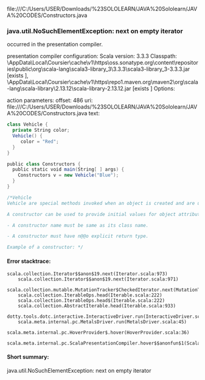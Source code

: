 file:///C:/Users/USER/Downloads/%23SOLOLEARN/JAVA%20Sololearn/JAVA%20CODES/Constructors.java
### java.util.NoSuchElementException: next on empty iterator

occurred in the presentation compiler.

presentation compiler configuration:
Scala version: 3.3.3
Classpath:
<HOME>\AppData\Local\Coursier\cache\v1\https\oss.sonatype.org\content\repositories\public\org\scala-lang\scala3-library_3\3.3.3\scala3-library_3-3.3.3.jar [exists ], <HOME>\AppData\Local\Coursier\cache\v1\https\repo1.maven.org\maven2\org\scala-lang\scala-library\2.13.12\scala-library-2.13.12.jar [exists ]
Options:



action parameters:
offset: 486
uri: file:///C:/Users/USER/Downloads/%23SOLOLEARN/JAVA%20Sololearn/JAVA%20CODES/Constructors.java
text:
```scala
class Vehicle {
  private String color;
  Vehicle() {
     color = "Red";
  }
}

public class Constructors {
  public static void main(String[ ] args) {
    Constructors v = new Vehicle("Blue");
  }
}

/*Vehicle
Vehicle are special methods invoked when an object is created and are used to initialize them. 

A constructor can be used to provide initial values for object attributes.

- A constructor name must be same as its class name.

- A constructor must have n@@o explicit return type.

Example of a constructor: */
```



#### Error stacktrace:

```
scala.collection.Iterator$$anon$19.next(Iterator.scala:973)
	scala.collection.Iterator$$anon$19.next(Iterator.scala:971)
	scala.collection.mutable.MutationTracker$CheckedIterator.next(MutationTracker.scala:76)
	scala.collection.IterableOps.head(Iterable.scala:222)
	scala.collection.IterableOps.head$(Iterable.scala:222)
	scala.collection.AbstractIterable.head(Iterable.scala:933)
	dotty.tools.dotc.interactive.InteractiveDriver.run(InteractiveDriver.scala:168)
	scala.meta.internal.pc.MetalsDriver.run(MetalsDriver.scala:45)
	scala.meta.internal.pc.HoverProvider$.hover(HoverProvider.scala:36)
	scala.meta.internal.pc.ScalaPresentationCompiler.hover$$anonfun$1(ScalaPresentationCompiler.scala:380)
```
#### Short summary: 

java.util.NoSuchElementException: next on empty iterator